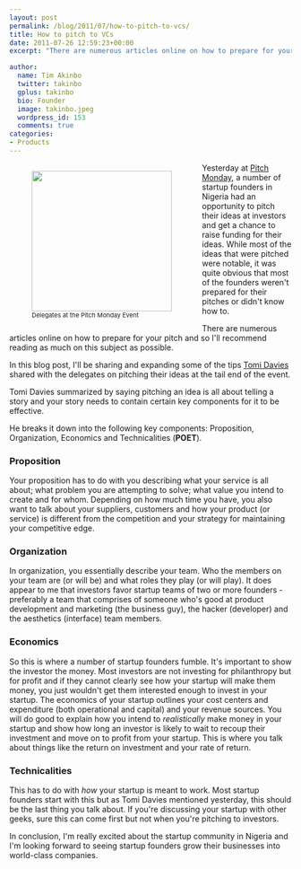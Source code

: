 ```yaml
---
layout: post
permalink: /blog/2011/07/how-to-pitch-to-vcs/
title: How to pitch to VCs
date: 2011-07-26 12:59:23+00:00
excerpt: "There are numerous articles online on how to prepare for your pitch and so I'll recommend reading as much on this subject as possible..."

author:
  name: Tim Akinbo
  twitter: takinbo
  gplus: takinbo 
  bio: Founder
  image: takinbo.jpeg
  wordpress_id: 153
  comments: true
categories:
- Products
---
```


<figure style="float:left;">
	<img src="http://www.timbaobjects.com/wp-content/uploads/2011/07/DSC00719-250x187.jpg" align="left" width="250" style="margin-right:1em;">
	<figcaption style="font-size:11px; padding-bottom:1em;">Delegates at the Pitch Monday Event</figcaption>
</figure>

Yesterday at [Pitch Monday](http://pitchmonday.eventbrite.com/), a number of startup founders in Nigeria had an opportunity to pitch their ideas at investors and get a chance to raise funding for their ideas. While most of the ideas that were pitched were notable, it was quite obvious that most of the founders weren't prepared for their pitches or didn't know how to.

There are numerous articles online on how to prepare for your pitch and so I'll recommend reading as much on this subject as possible.

In this blog post, I'll be sharing and expanding some of the tips [Tomi Davies](http://twitter.com/TomiDee) shared with the delegates on pitching their ideas at the tail end of the event.

Tomi Davies summarized by saying pitching an idea is all about telling a story and your story needs to contain certain key components for it to be effective.

He breaks it down into the following key components: Proposition, Organization, Economics and Technicalities (**POET**).


### Proposition


Your proposition has to do with you describing what your service is all about; what problem you are attempting to solve; what value you intend to create and for whom. Depending on how much time you have, you also want to talk about your suppliers, customers and how your product (or service) is different from the competition and your strategy for maintaining your competitive edge.


### Organization


In organization, you essentially describe your team. Who the members on your team are (or will be) and what roles they play (or will play). It does appear to me that investors favor startup teams of two or more founders - preferably a team that comprises of someone who's good at product development and marketing (the business guy), the hacker (developer) and the aesthetics (interface) team members.


### Economics


So this is where a number of startup founders fumble. It's important to show the investor the money. Most investors are not investing for philanthropy but for profit and if they cannot clearly see how your startup will make them money, you just wouldn't get them interested enough to invest in your startup. The economics of your startup outlines your cost centers and expenditure (both operational and capital) and your revenue sources. You will do good to explain how you intend to _realistically_ make money in your startup and show how long an investor is likely to wait to recoup their investment and move on to profit from your startup. This is where you talk about things like the return on investment and your rate of return.


### Technicalities


This has to do with _how_ your startup is meant to work. Most startup founders start with this but as Tomi Davies mentioned yesterday, this should be the last thing you talk about. If you're discussing your startup with other geeks, sure this can come first but not when you're pitching to investors.

In conclusion, I'm really excited about the startup community in Nigeria and I'm looking forward to seeing startup founders grow their businesses into world-class companies.

